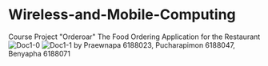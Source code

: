 # Wireless-and-Mobile-Computing
Course Project "Orderoar" The Food Ordering Application for the Restaurant
![Doc1-0](https://user-images.githubusercontent.com/55126861/116811181-16149080-ab72-11eb-83b9-6c970de9f27e.png)
![Doc1-1](https://user-images.githubusercontent.com/55126861/116811187-1a40ae00-ab72-11eb-9578-0a6441d676f8.png)
by Praewnapa    6188023,
   Pucharapimon 6188047,
   Benyapha     6188071
